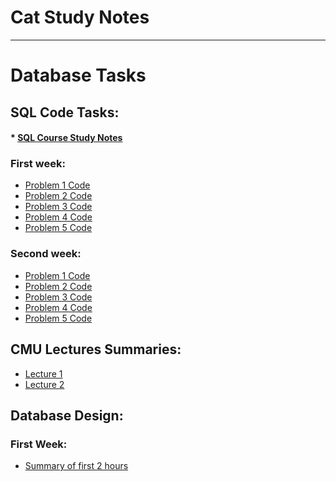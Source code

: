 # Cat Study Notes
----
# Database Tasks

## SQL Code Tasks:
#### * [SQL Course Study Notes](https://www.notion.so/ahmedwael/SQL-Learning-e4afd70a6f774c87b5f6b26272aca061)
### First week:
 
* [Problem 1 Code](https://github.com/AhmedElazony/CatStudyNotes/blob/master/DatabaseTasks/SQLProblem1.sql)
* [Problem 2 Code](https://github.com/AhmedElazony/CatStudyNotes/blob/master/DatabaseTasks/SQLProblem2.sql)
* [Problem 3 Code](https://github.com/AhmedElazony/CatStudyNotes/blob/master/DatabaseTasks/SQLProblem3.sql)
* [Problem 4 Code](https://github.com/AhmedElazony/CatStudyNotes/blob/master/DatabaseTasks/SQLProblem4.sql)
* [Problem 5 Code](https://github.com/AhmedElazony/CatStudyNotes/blob/master/DatabaseTasks/SQLProblem5.sql)
### Second week:

* [Problem 1 Code]()
* [Problem 2 Code]()
* [Problem 3 Code]()
* [Problem 4 Code]()
* [Problem 5 Code]()

## CMU Lectures Summaries:
* [Lecture 1](https://ahmedwael.notion.site/CMU-Lecture-1-46b93657f76c4e49a8d8d7e916dbd338)
* [Lecture 2](https://ahmedwael.notion.site/CMU-Lecture-2-7951d4f5108545918569603ea5360a96)

## Database Design:

### First Week:
* [Summary of first 2 hours](https://ahmedwael.notion.site/Database-Design-0037547e514c4e45bd103b3daca91e49)
